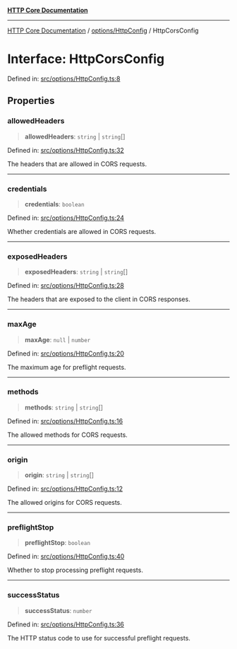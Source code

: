 [**HTTP Core Documentation**](../../../README.md)

***

[HTTP Core Documentation](../../../README.md) / [options/HttpConfig](../README.md) / HttpCorsConfig

# Interface: HttpCorsConfig

Defined in: [src/options/HttpConfig.ts:8](https://github.com/stonemjs/http-core/blob/f8360abdd8e841f59cefcfadd322bcf66d52c95b/src/options/HttpConfig.ts#L8)

## Properties

### allowedHeaders

> **allowedHeaders**: `string` \| `string`[]

Defined in: [src/options/HttpConfig.ts:32](https://github.com/stonemjs/http-core/blob/f8360abdd8e841f59cefcfadd322bcf66d52c95b/src/options/HttpConfig.ts#L32)

The headers that are allowed in CORS requests.

***

### credentials

> **credentials**: `boolean`

Defined in: [src/options/HttpConfig.ts:24](https://github.com/stonemjs/http-core/blob/f8360abdd8e841f59cefcfadd322bcf66d52c95b/src/options/HttpConfig.ts#L24)

Whether credentials are allowed in CORS requests.

***

### exposedHeaders

> **exposedHeaders**: `string` \| `string`[]

Defined in: [src/options/HttpConfig.ts:28](https://github.com/stonemjs/http-core/blob/f8360abdd8e841f59cefcfadd322bcf66d52c95b/src/options/HttpConfig.ts#L28)

The headers that are exposed to the client in CORS responses.

***

### maxAge

> **maxAge**: `null` \| `number`

Defined in: [src/options/HttpConfig.ts:20](https://github.com/stonemjs/http-core/blob/f8360abdd8e841f59cefcfadd322bcf66d52c95b/src/options/HttpConfig.ts#L20)

The maximum age for preflight requests.

***

### methods

> **methods**: `string` \| `string`[]

Defined in: [src/options/HttpConfig.ts:16](https://github.com/stonemjs/http-core/blob/f8360abdd8e841f59cefcfadd322bcf66d52c95b/src/options/HttpConfig.ts#L16)

The allowed methods for CORS requests.

***

### origin

> **origin**: `string` \| `string`[]

Defined in: [src/options/HttpConfig.ts:12](https://github.com/stonemjs/http-core/blob/f8360abdd8e841f59cefcfadd322bcf66d52c95b/src/options/HttpConfig.ts#L12)

The allowed origins for CORS requests.

***

### preflightStop

> **preflightStop**: `boolean`

Defined in: [src/options/HttpConfig.ts:40](https://github.com/stonemjs/http-core/blob/f8360abdd8e841f59cefcfadd322bcf66d52c95b/src/options/HttpConfig.ts#L40)

Whether to stop processing preflight requests.

***

### successStatus

> **successStatus**: `number`

Defined in: [src/options/HttpConfig.ts:36](https://github.com/stonemjs/http-core/blob/f8360abdd8e841f59cefcfadd322bcf66d52c95b/src/options/HttpConfig.ts#L36)

The HTTP status code to use for successful preflight requests.
